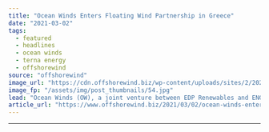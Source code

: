 ```yaml
---
title: "Ocean Winds Enters Floating Wind Partnership in Greece"
date: "2021-03-02"
tags: 
  - featured
  - headlines
  - ocean winds
  - terna energy
  - offshorewind
source: "offshorewind"
image_url: "https://cdn.offshorewind.biz/wp-content/uploads/sites/2/2021/03/02131003/EDPR.jpg"
image_fp: "/assets/img/post_thumbnails/54.jpg"
lead: "Ocean Winds (OW), a joint venture between EDP Renewables and ENGIE, has signed a"
article_url: "https://www.offshorewind.biz/2021/03/02/ocean-winds-enters-floating-wind-partnership-in-greece/"
---
```


---

